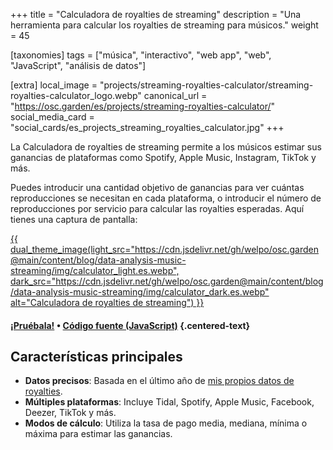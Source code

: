 +++
title = "Calculadora de royalties de streaming"
description = "Una herramienta para calcular los royalties de streaming para músicos."
weight = 45

[taxonomies]
tags = ["música", "interactivo", "web app", "web", "JavaScript", "análisis de datos"]

[extra]
local_image = "projects/streaming-royalties-calculator/streaming-royalties-calculator_logo.webp"
canonical_url = "https://osc.garden/es/projects/streaming-royalties-calculator/"
social_media_card = "social_cards/es_projects_streaming_royalties_calculator.jpg"
+++

La Calculadora de royalties de streaming permite a los músicos estimar sus ganancias de plataformas como Spotify, Apple Music, Instagram, TikTok y más.

Puedes introducir una cantidad objetivo de ganancias para ver cuántas reproducciones se necesitan en cada plataforma, o introducir el número de reproducciones por servicio para calcular las royalties esperadas. Aquí tienes una captura de pantalla:

<a href="https://osc.garden/es/royalties-calculator/" target="_blank">
   {{ dual_theme_image(light_src="https://cdn.jsdelivr.net/gh/welpo/osc.garden@main/content/blog/data-analysis-music-streaming/img/calculator_light.es.webp", dark_src="https://cdn.jsdelivr.net/gh/welpo/osc.garden@main/content/blog/data-analysis-music-streaming/img/calculator_dark.es.webp" alt="Calculadora de royalties de streaming") }}
</a>

#### [¡Pruébala!](https://osc.garden/es/royalties-calculator/) • [Código fuente (JavaScript)](https://github.com/welpo/osc.garden/blob/main/content/pages/royalties-calculator/js/streamsMonthCalculator.js) {.centered-text}

## Características principales

- **Datos precisos**: Basada en el último año de [mis propios datos de royalties](https://osc.garden/es/blog/data-analysis-music-streaming/).
- **Múltiples plataformas**: Incluye Tidal, Spotify, Apple Music, Facebook, Deezer, TikTok y más.
- **Modos de cálculo**: Utiliza la tasa de pago media, mediana, mínima o máxima para estimar las ganancias.
